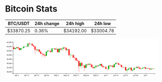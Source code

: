 # Bitcoin Stats

BTC/USDT|24h change|24h high|24h low|
|---|---|---|---|
|$33870.25|0.36%|$34192.00|$33004.78|

<img src="./chart.svg">
